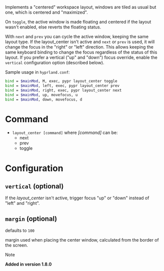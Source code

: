 Implements a "centered" workspace layout,
windows are tiled as usual but one, which is centered and "maximized".

On `toggle`, the active window is made floating and centered if the layout wasn't enabled, else reverts the floating status.

With `next` and `prev` you can cycle the active window, keeping the same layout type.
If the layout_center isn't active and `next` or `prev` is used, it will change the focus in the "right" or "left" direction.
This allows keeping the same keyboard binding to change the focus regardless of the status of this layout.
If you prefer a vertical ("up" and "down") focus override, enable the `vertical` configuration option (described below).

Sample usage in `hyprland.conf`:
```sh
bind = $mainMod, M, exec, pypr layout_center toggle
bind = $mainMod, left, exec, pypr layout_center prev
bind = $mainMod, right, exec, pypr layout_center next
bind = $mainMod, up, movefocus, u
bind = $mainMod, down, movefocus, d
```

# Command

- `layout_center [command]` where *[command]* can be:
  - next
  - prev
  - toggle

# Configuration

## `vertical` (optional)

If the *layout_center* isn't active, trigger focus "up" or "down" instead of "left" and "right".

## `margin` (optional)

defaults to `100`

margin used when placing the center window, calculated from the border of the screen.

> [!note]
> **Added in version 1.8.0**
